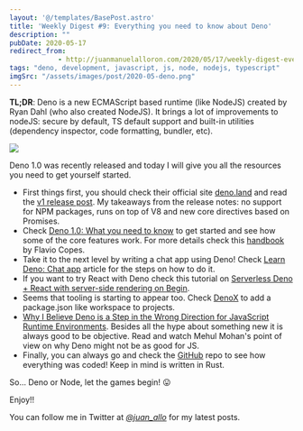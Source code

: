 ```yaml
---
layout: '@/templates/BasePost.astro'
title: 'Weekly Digest #9: Everything you need to know about Deno'
description: ""
pubDate: 2020-05-17
redirect_from: 
            - http://juanmanuelalloron.com/2020/05/17/weekly-digest-everything-you-need-to-know-about-deno/
tags: "deno, development, javascript, js, node, nodejs, typescript"
imgSrc: "/assets/images/post/2020-05-deno.png"
---
```

**TL;DR**: Deno is a new ECMAScript based runtime (like NodeJS) created by Ryan Dahl (who also created NodeJS). It brings a lot of improvements to nodeJS: secure by default, TS default support and built-in utilities (dependency inspector, code formatting, bundler, etc).

![](/assets/images/post/2020-05-deno.png)

Deno 1.0 was recently released and today I will give you all the resources you need to get yourself started.

- First things first, you should check their official site [deno.land](https://deno.land/) and read the [v1 release post](https://deno.land/v1). My takeaways from the release notes: no support for NPM packages, runs on top of V8 and new core directives based on Promises.
- Check [Deno 1.0: What you need to know](https://blog.logrocket.com/deno-1-0-what-you-need-to-know/) to get started and see how some of the core features work. For more details check this [handbook](https://flaviocopes.com/deno/) by Flavio Copes.
- Take it to the next level by writing a chat app using Deno! Check [Learn Deno: Chat app](https://dev.to/aralroca/learn-deno-chat-app-37f0) article for the steps on how to do it.
- If you want to try React with Deno check this tutorial on [Serverless Deno + React with server-side rendering on Begin](http://%28https//dev.to/aralroca/learn-deno-chat-app-37f0).
- Seems that tooling is starting to appear too. Check [DenoX](https://github.com/BentoumiTech/denox) to add a package.json like workspace to projects.
- [Why I Believe Deno is a Step in the Wrong Direction for JavaScript Runtime Environments](https://www.freecodecamp.org/news/why-deno-is-a-wrong-step-in-the-future/). Besides all the hype about something new it is always good to be objective. Read and watch Mehul Mohan's point of view on why Deno might not be as good for JS.
- Finally, you can always go and check the [GitHub](https://github.com/denoland/deno) repo to see how everything was coded! Keep in mind is written in Rust.

So... Deno or Node, let the games begin! 😛

Enjoy!!

You can follow me in Twitter at [_@juan_allo_](https://twitter.com/juan_allo) for my latest posts.

